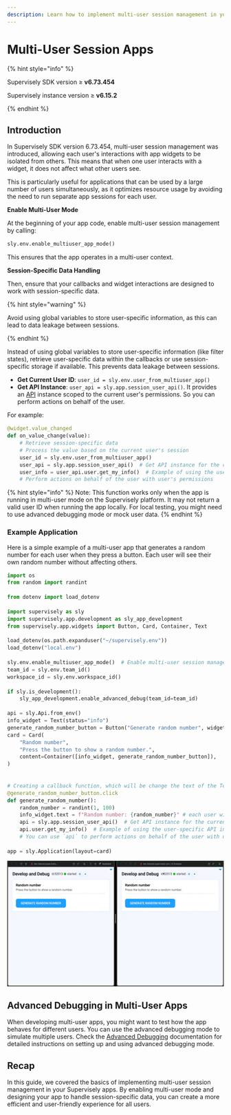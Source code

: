 ```yaml
---
description: Learn how to implement multi-user session management in your Supervisely apps, ensuring isolated user interactions with widgets.
---
```


# Multi-User Session Apps

{% hint style="info" %}

Supervisely SDK version ≥ **v6.73.454**

Supervisely instance version ≥ **v6.15.2**

{% endhint %}

## Introduction

In Supervisely SDK version 6.73.454, multi-user session management was introduced, allowing each user's interactions with app widgets to be isolated from others. This means that when one user interacts with a widget, it does not affect what other users see.

This is particularly useful for applications that can be used by a large number of users simultaneously, as it optimizes resource usage by avoiding the need to run separate app sessions for each user.

**Enable Multi-User Mode**

At the beginning of your app code, enable multi-user session management by calling:

```python
sly.env.enable_multiuser_app_mode()
```

This ensures that the app operates in a multi-user context.

**Session-Specific Data Handling**

Then, ensure that your callbacks and widget interactions are designed to work with session-specific data.

{% hint style="warning" %}

Avoid using global variables to store user-specific information, as this can lead to data leakage between sessions.

{% endhint %}

Instead of using global variables to store user-specific information (like filter states), retrieve user-specific data within the callbacks or use session-specific storage if available. This prevents data leakage between sessions.

- **Get Current User ID**: `user_id = sly.env.user_from_multiuser_app()`
- **Get API Instance**: `user_api = sly.app.session_user_api()`. It provides an [API](https://supervisely.readthedocs.io/en/latest/sdk/supervisely.api.api.Api.html#supervisely.api.api.Api) instance scoped to the current user's permissions. So you can perform actions on behalf of the user.

For example:

```python
@widget.value_changed
def on_value_change(value):
    # Retrieve session-specific data
    # Process the value based on the current user's session
    user_id = sly.env.user_from_multiuser_app()
    user_api = sly.app.session_user_api()  # Get API instance for the current user
    user_info = user_api.user.get_my_info()  # Example of using the user-specific API instance
    # Perform actions on behalf of the user with user's permissions
```

{% hint style="info" %}
Note: This function works only when the app is running in multi-user mode on the Supervisely platform. It may not return a valid user ID when running the app locally. For local testing, you might need to use advanced debugging mode or mock user data.
{% endhint %}

### Example Application

Here is a simple example of a multi-user app that generates a random number for each user when they press a button. Each user will see their own random number without affecting others.

```python
import os
from random import randint

from dotenv import load_dotenv

import supervisely as sly
import supervisely.app.development as sly_app_development
from supervisely.app.widgets import Button, Card, Container, Text

load_dotenv(os.path.expanduser("~/supervisely.env"))
load_dotenv("local.env")

sly.env.enable_multiuser_app_mode()  # Enable multi-user session management
team_id = sly.env.team_id()
workspace_id = sly.env.workspace_id()

if sly.is_development():
    sly_app_development.enable_advanced_debug(team_id=team_id)

api = sly.Api.from_env()
info_widget = Text(status="info")
generate_random_number_button = Button("Generate random number", widget_id="mb")
card = Card(
    "Random number",
    "Press the button to show a random number.",
    content=Container([info_widget, generate_random_number_button]),
)


# Creating a callback function, which will be change the text of the Text widget
@generate_random_number_button.click
def generate_random_number():
    random_number = randint(1, 100)
    info_widget.text = f"Random number: {random_number}" # each user will see their own value
    api = sly.app.session_user_api()  # Get API instance for the current user
    api.user.get_my_info()  # Example of using the user-specific API instance
    # You can use `api` to perform actions on behalf of the user with user's permissions

app = sly.Application(layout=card)
```

![Example App](../../.gitbook/assets/multi-user.gif)

## Advanced Debugging in Multi-User Apps

When developing multi-user apps, you might want to test how the app behaves for different users. You can use the advanced debugging mode to simulate multiple users. Check the [Advanced Debugging](./advanced-debugging.md) documentation for detailed instructions on setting up and using advanced debugging mode.

## Recap

In this guide, we covered the basics of implementing multi-user session management in your Supervisely apps. By enabling multi-user mode and designing your app to handle session-specific data, you can create a more efficient and user-friendly experience for all users.
